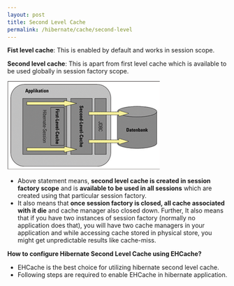 ```yaml
---
layout: post
title: Second Level Cache
permalink: /hibernate/cache/second-level
---
```


**Fist level cache**: This is enabled by default and works in session scope.

**Second level cache**: This is apart from first level cache which is available to be used globally in session factory scope.

![](https://github.com/arpit04tripathi/files-cdn/raw/cdn/hibernate/cache.png)

-	Above statement means, **second level cache is created in session factory scope** and is **available to be used in all sessions** which are created using that particular session factory.
-	It also means that **once session factory is closed, all cache associated with it die** and cache manager also closed down.
Further, It also means that if you have two instances of session factory (normally no application does that), you will have two cache managers in your application and while accessing cache stored in physical store, you might get unpredictable results like cache-miss.

**How to configure Hibernate Second Level Cache using EHCache?**
-	EHCache is the best choice for utilizing hibernate second level cache. 
-	Following steps are required to enable EHCache in hibernate application.
